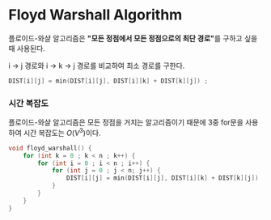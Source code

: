 # Floyd Warshall Algorithm

플로이드-와샬 알고리즘은 <strong>"모든 정점에서 모든 정점으로의 최단 경로"</strong>를 구하고 싶을 때 사용된다. 

i -> j 경로와 i -> k -> j 경로를 비교하여 최소 경로를 구한다. 
```C++
DIST[i][j] = min(DIST[i][j], DIST[i][k] + DIST[k][j]) ; 
```

### 시간 복잡도 

플로이드-와샬 알고리즘은 모든 정점을 거치는 알고리즘이기 때문에 3중 for문을 사용하여 시간 복잡도는 $O(V^3)$이다. 

```C++
void floyd_warshall() { 
    for (int k = 0 ; k < n ; k++) { 
        for (int i = 0 ; i < n ; i++) { 
            for (int j = 0 ; j < n; j++) {
                DIST[i][j] = min(DIST[i][j], DIST[i][k] + DIST[k][j]) ; 
            }
        }
    }
}
```